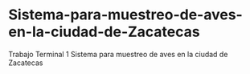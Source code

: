 # Sistema-para-muestreo-de-aves-en-la-ciudad-de-Zacatecas
Trabajo Terminal 1 Sistema para muestreo de aves en la ciudad de  Zacatecas
